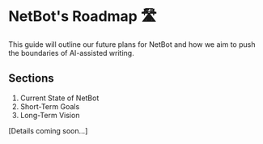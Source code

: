 # NetBot's Roadmap 🛣️

This guide will outline our future plans for NetBot and how we aim to push the boundaries of AI-assisted writing.

## Sections

1. Current State of NetBot
2. Short-Term Goals
3. Long-Term Vision

[Details coming soon...]
